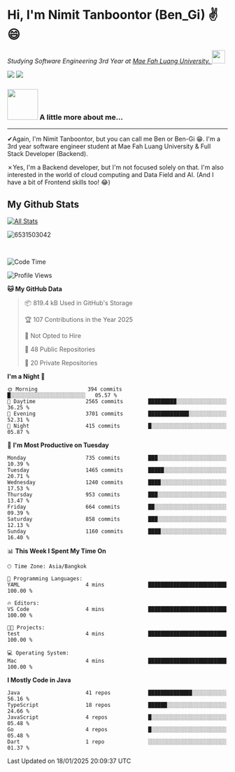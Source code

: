 # Hi, I'm Nimit Tanboontor (Ben_Gi) ✌😄
<p><em>Studying Software Engineering 3rd Year at <a href="https://en.mfu.ac.th/home.html"> Mae Fah Luang University.
</a><img src="https://media.giphy.com/media/WUlplcMpOCEmTGBtBW/giphy.gif" width="30"> </em></p>


[![](https://img.shields.io/badge/linkedin-%230077B5.svg?style=for-the-badge&logo=linkedin)]([https://www.linkedin.com/in/thanaphoom-babparn/](https://www.linkedin.com/in/nimit-tanbooutor-798139246/))
[![](https://img.shields.io/badge/Medium-12100E?style=for-the-badge&logo=medium&logoColor=white)](https://medium.com/@nimittanbooutor)

### <img src="https://media.giphy.com/media/VgCDAzcKvsR6OM0uWg/giphy.gif" width="70"> A little more about me...  

<hr> <!-- Horizontal line -->

&#10004;Again, I'm Nimit Tanboontor, but you can call me Ben or Ben-Gi 😁. I'm a 3rd year software engineer student at Mae Fah Luang University & Full Stack Developer (Backend).

&#10007;Yes, I'm a Backend developer, but I'm not focused solely on that. I'm also interested in the world of cloud computing and Data Field and AI. (And I have a bit of Frontend skills too! 😂)


## My Github Stats

[![All Stats](https://github-readme-stats.vercel.app/api?username=6531503042&show_icons=true&theme=algolia)](https://github.com/6531503042)

<p><img align="center" src="https://github-readme-streak-stats.herokuapp.com/?user=6531503042&" alt="6531503042" /></p>

<br />


<!--START_SECTION:waka-->
![Code Time](http://img.shields.io/badge/Code%20Time-258%20hrs%2029%20mins-blue)

![Profile Views](http://img.shields.io/badge/Profile%20Views-0-blue)

**🐱 My GitHub Data** 

> 📦 819.4 kB Used in GitHub's Storage 
 > 
> 🏆 107 Contributions in the Year 2025
 > 
> 🚫 Not Opted to Hire
 > 
> 📜 48 Public Repositories 
 > 
> 🔑 20 Private Repositories 
 > 
**I'm a Night 🦉** 

```text
🌞 Morning                394 commits         █░░░░░░░░░░░░░░░░░░░░░░░░   05.57 % 
🌆 Daytime                2565 commits        █████████░░░░░░░░░░░░░░░░   36.25 % 
🌃 Evening                3701 commits        █████████████░░░░░░░░░░░░   52.31 % 
🌙 Night                  415 commits         █░░░░░░░░░░░░░░░░░░░░░░░░   05.87 % 
```
📅 **I'm Most Productive on Tuesday** 

```text
Monday                   735 commits         ███░░░░░░░░░░░░░░░░░░░░░░   10.39 % 
Tuesday                  1465 commits        █████░░░░░░░░░░░░░░░░░░░░   20.71 % 
Wednesday                1240 commits        ████░░░░░░░░░░░░░░░░░░░░░   17.53 % 
Thursday                 953 commits         ███░░░░░░░░░░░░░░░░░░░░░░   13.47 % 
Friday                   664 commits         ██░░░░░░░░░░░░░░░░░░░░░░░   09.39 % 
Saturday                 858 commits         ███░░░░░░░░░░░░░░░░░░░░░░   12.13 % 
Sunday                   1160 commits        ████░░░░░░░░░░░░░░░░░░░░░   16.40 % 
```


📊 **This Week I Spent My Time On** 

```text
🕑︎ Time Zone: Asia/Bangkok

💬 Programming Languages: 
YAML                     4 mins              █████████████████████████   100.00 % 

🔥 Editors: 
VS Code                  4 mins              █████████████████████████   100.00 % 

🐱‍💻 Projects: 
test                     4 mins              █████████████████████████   100.00 % 

💻 Operating System: 
Mac                      4 mins              █████████████████████████   100.00 % 
```

**I Mostly Code in Java** 

```text
Java                     41 repos            ██████████████░░░░░░░░░░░   56.16 % 
TypeScript               18 repos            ██████░░░░░░░░░░░░░░░░░░░   24.66 % 
JavaScript               4 repos             █░░░░░░░░░░░░░░░░░░░░░░░░   05.48 % 
Go                       4 repos             █░░░░░░░░░░░░░░░░░░░░░░░░   05.48 % 
Dart                     1 repo              ░░░░░░░░░░░░░░░░░░░░░░░░░   01.37 % 
```




 Last Updated on 18/01/2025 20:09:37 UTC
<!--END_SECTION:waka-->
